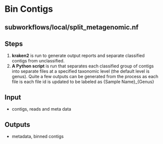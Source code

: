 # Bin Contigs

## subworkflows/local/split_metagenomic.nf
## Steps

1. **kraken2** is run to generate output reports and separate classified contigs from unclassified.
2. **A Python script** is run that separates each classified group of contigs into separate files at a specified taxonomic level (the default level is genus). Quite a few outputs can be generated from the process as each file is each file id is updated to be labeled as {Sample Name}_{Genus}

## Input
- contigs, reads and meta data
## Outputs
- metadata, binned contigs